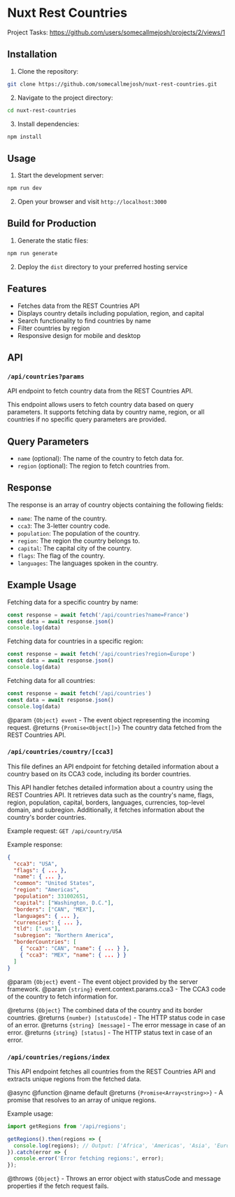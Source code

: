 # Nuxt Rest Countries

Project Tasks: https://github.com/users/somecallmejosh/projects/2/views/1

## Installation

1. Clone the repository:
  ```bash
  git clone https://github.com/somecallmejosh/nuxt-rest-countries.git
  ```
2. Navigate to the project directory:
  ```bash
  cd nuxt-rest-countries
  ```
3. Install dependencies:
  ```bash
  npm install
  ```

## Usage

1. Start the development server:
  ```bash
  npm run dev
  ```
2. Open your browser and visit `http://localhost:3000`

## Build for Production

1. Generate the static files:
  ```bash
  npm run generate
  ```
2. Deploy the `dist` directory to your preferred hosting service


## Features

- Fetches data from the REST Countries API
- Displays country details including population, region, and capital
- Search functionality to find countries by name
- Filter countries by region
- Responsive design for mobile and desktop

## API

### `/api/countries?params`

API endpoint to fetch country data from the REST Countries API.

This endpoint allows users to fetch country data based on query parameters.
It supports fetching data by country name, region, or all countries if no
specific query parameters are provided.

## Query Parameters
- `name` (optional): The name of the country to fetch data for.
- `region` (optional): The region to fetch countries from.

## Response
The response is an array of country objects containing the following fields:
- `name`: The name of the country.
- `cca3`: The 3-letter country code.
- `population`: The population of the country.
- `region`: The region the country belongs to.
- `capital`: The capital city of the country.
- `flags`: The flag of the country.
- `languages`: The languages spoken in the country.

## Example Usage

Fetching data for a specific country by name:
```javascript
const response = await fetch('/api/countries?name=France')
const data = await response.json()
console.log(data)
```

Fetching data for countries in a specific region:
```javascript
const response = await fetch('/api/countries?region=Europe')
const data = await response.json()
console.log(data)
```

Fetching data for all countries:
```javascript
const response = await fetch('/api/countries')
const data = await response.json()
console.log(data)
```

@param `{Object} event` - The event object representing the incoming request.
@returns `{Promise<Object[]>}` The country data fetched from the REST Countries API.


### `/api/countries/country/[cca3]`

This file defines an API endpoint for fetching detailed information about a country
based on its CCA3 code, including its border countries.

This API handler fetches detailed information about a country using the REST Countries API.
It retrieves data such as the country's name, flags, region, population, capital, borders, languages, currencies, top-level domain, and subregion. Additionally, it fetches information about the country's border countries.

Example request:
`GET /api/country/USA`

Example response:

```json
{
  "cca3": "USA",
  "flags": { ... },
  "name": { ... },
  "common": "United States",
  "region": "Americas",
  "population": 331002651,
  "capital": ["Washington, D.C."],
  "borders": ["CAN", "MEX"],
  "languages": { ... },
  "currencies": { ... },
  "tld": [".us"],
  "subregion": "Northern America",
  "borderCountries": [
    { "cca3": "CAN", "name": { ... } },
    { "cca3": "MEX", "name": { ... } }
  ]
}
```

@param `{Object}` event - The event object provided by the server framework.
@param `{string}` event.context.params.cca3 - The CCA3 code of the country to fetch information for.

@returns `{Object}` The combined data of the country and its border countries.
@returns `{number} [statusCode]` - The HTTP status code in case of an error.
@returns `{string} [message]` - The error message in case of an error.
@returns `{string} [status]` - The HTTP status text in case of an error.


### `/api/countries/regions/index`

This API endpoint fetches all countries from the REST Countries API
and extracts unique regions from the fetched data.

@async
@function
@name default
@returns `{Promise<Array<string>>}` - A promise that resolves to an array of unique regions.

Example usage:
```javascript
import getRegions from '/api/regions';

getRegions().then(regions => {
  console.log(regions); // Output: ['Africa', 'Americas', 'Asia', 'Europe', 'Oceania', ...]
}).catch(error => {
  console.error('Error fetching regions:', error);
});
```

@throws `{Object}` - Throws an error object with statusCode and message properties
if the fetch request fails.
